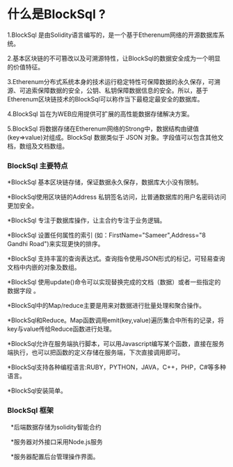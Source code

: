 什么是BlockSql ?
==============

   1.BlockSql 是由Solidity语言编写的，是一个基于Etherenum网络的开源数据库系统。

   2.基本区块链的不可篡改以及可溯源特性，让BlockSql的数据安全成为一个明显的价值特征。

   3.Etherenum分布式系统本身的技术运行稳定特性可保障数据的永久保存，可溯源、可追索保障数据的安全，公钥、私钥保障数据信息的安全。所以，基于Etherenum区块链技术的BlockSql可以称作当下最稳定最安全的数据库。

   4.BlockSql 旨在为WEB应用提供可扩展的高性能数据存储解决方案。

   5.BlockSql 将数据存储在Etherenum网络的Strong中，数据结构由键值(key=>value)对组成。BlockSql 数据类似于 JSON 对象。字段值可以包含其他文档，数组及文档数组。


### BlockSql 主要特点

   *BlockSql 基本区块链存储，保证数据永久保存，数据库大小没有限制。

   *BlockSql使用区块链的Address 私钥签名访问，比普通数据库的用户名密码访问更加安全。

   *BlockSql 专注于数据库操作，让主合约专注于业务逻辑。

   *BlockSql 设置任何属性的索引 (如：FirstName="Sameer",Address="8 Gandhi Road")来实现更快的排序。

   *BlockSql 支持丰富的查询表达式。查询指令使用JSON形式的标记，可轻易查询文档中内嵌的对象及数组。

   *BlockSql 使用update()命令可以实现替换完成的文档（数据）或者一些指定的数据字段 。

   *BlockSql中的Map/reduce主要是用来对数据进行批量处理和聚合操作。

   *BlockSql和Reduce。Map函数调用emit(key,value)遍历集合中所有的记录，将key与value传给Reduce函数进行处理。

   *BlockSql允许在服务端执行脚本，可以用Javascript编写某个函数，直接在服务端执行，也可以把函数的定义存储在服务端，下次直接调用即可。

   *BlockSql支持各种编程语言:RUBY，PYTHON，JAVA，C++，PHP，C#等多种语言。

   *BlockSql安装简单。

### BlockSql 框架

   *后端数据存储为solidity智能合约
   
   *服务器对外接口采用Node.js服务
   
   *服务器配置后台管理操作界面。
